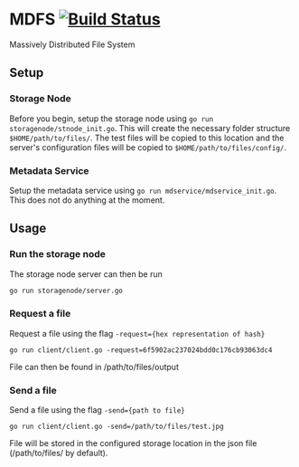# MDFS [![Build Status](https://travis-ci.com/CPSSD/MDFS.svg?token=ZNLEp9wQPE3kma4CBH8m&branch=master)](https://travis-ci.com/CPSSD/MDFS)
Massively Distributed File System

## Setup
### Storage Node
Before you begin, setup the storage node using ``go run storagenode/stnode_init.go``. This will create the necessary folder structure ``$HOME/path/to/files/``. The test files will be copied to this location and the server's configuration files will be copied to ``$HOME/path/to/files/config/``.

### Metadata Service
Setup the metadata service using ``go run mdservice/mdservice_init.go``. This does not do anything at the moment.

## Usage
### Run the storage node
The storage node server can then be run
```bash
go run storagenode/server.go
```

### Request a file
Request a file using the flag `-request={hex representation of hash}`

```
go run client/client.go -request=6f5902ac237024bdd0c176cb93063dc4
```

File can then be found in /path/to/files/output

### Send a file
Send a file using the flag `-send={path to file}`

```
go run client/client.go -send=/path/to/files/test.jpg
```

File will be stored in the configured storage location in the json file (/path/to/files/ by default).